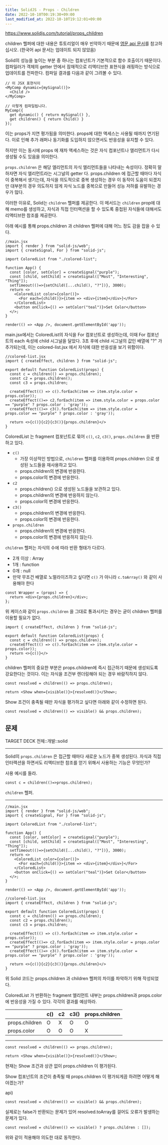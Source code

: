 ```yaml
---
title: SolidJS - Props - Children
date: 2022-10-10T00:19:30+09:00
last_modified_at: 2022-10-10T19:12:01+09:00
---
```


https://www.solidjs.com/tutorial/props_children

children 헬퍼에 대한 내용은 튜토리얼이 매우 빈약하기 때문에 [영문 api 문서](https://www.solidjs.com/docs/latest/api#children)를 참고하십시오. (한국어 api 문서는 업데이트 되지 않았음)

Solid의 성능을 높이는 부분 중 하나는 컴포넌트가 기본적으로 함수 호출이기 때문이다. 컴파일러가 객체의 getter 안에서 잠재적으로 리액티브한 표현식을 래핑하는 방식으로 업데이트를 전파한다. 컴파일 결과를 다음과 같이 그려볼 수 있다.

```tsx
// 이 JSX 표현식이
<MyComp dynamic={mySignal()}>
  <Child />
</MyComp>

// 이렇게 컴파일됩니다.
MyComp({
  get dynamic() { return mySignal() },
  get children() { return Child() }
});
```

이는 props가 지연 평가됨을 의미한다. props에 대한 액세스는 사용될 때까지 연기된다. 이로 인해 추가 래퍼나 동기화를 도입하지 않으면서도 반응성을 유지할 수 있다.

하지만 이는 동시에 props 에 재차 액세스하는 것은 자식 컴포넌트나 엘리먼트가 다시 생성될 수도 있음을 의미한다.

`props.children` 은 해당 엘리먼트의 자식 엘리먼트들을 나타내는 속성이다.  정확히 말하자면 자식 엘리먼트라는 시그널의 getter 다. props.children 에 접근할 때마다 자식이 중복해서 생기는데, 자식을 의도적으로 중복 생성하는 경우 이 동작이 도움이 되겠지만 대부분의 경우 의도하지 않게 자식 노드를 중복으로 만들어 성능 저하를 유발하는 경우가 많다.

이러한 이유로, Solid는 `children` 헬퍼를 제공한다. 이 메서드는 `children` prop에 대해 memo를 생성하고, 자식과 직접 인터랙션을 할 수 있도록 중첩된 자식들에 대해서도 리액티브한 참조를 제공한다.

아래 예시를 통해 props.children 과 children 헬퍼에 대해 어느 정도 감을 잡을 수 있다.

```tsx
//main.jsx
import { render } from "solid-js/web";
import { createSignal, For } from "solid-js";

import ColoredList from "./colored-list";

function App() {
  const [color, setColor] = createSignal("purple");
  const [child, setChild] = createSignal(["Most", "Interesting", "Thing"]);
  setTimeout(()=>{setChild([...child(), "?"])}, 3000);
  return <>
    <ColoredList color={color()}>
      <For each={child()}>{item => <div>{item}</div>}</For>
    </ColoredList>
    <button onClick={() => setColor("teal")}>Set Color</button>
  </>;
}

render(() => <App />, document.getElementById('app'));
```

main.jsx에서는 ColoredList의 자식을 For 컴포넌트로 생성하는데, 이때 For 컴포넌트의 each 속성에 child 시그널을 달았다. 3초 후에 child 시그널의 값인 배열에 "?" 가 추가되는데, 이는 colored-list.jsx 에서 자식에 대한 반응성을 보기 위함이다.

```tsx
//colored-list.jsx
import { createEffect, children } from "solid-js";

export default function ColoredList(props) {
  const c = children(() => props.children);
  const c2 = props.children();
  const c3 = props.children;
  
  createEffect(() => c().forEach(item => item.style.color = props.color));
  createEffect(()=> c2.forEach(item => item.style.color = props.color == "purple" ? props.color : 'gray'));
  createEffect(()=> c3().forEach(item => item.style.color = props.color == "purple" ? props.color : 'gray'));
  
  return <>{c()}{c2}{c3()}{props.children}</>
}
```

ColoredList 는 fragment 컴포넌트로 묶어 `c()`, `c2`, `c3()`, `props.children` 을 반환하고 있다.

- `c()`
	- 가장 이상적인 방법으로, `children` 헬퍼를 이용하여 props.children 으로 생성된 노드들을 재사용하고 있다.
	- props.children의 변경에 반응한다.
	- props.color의 변경에 반응한다.
- `c2`
	- props.children() 으로 생성된 노드들을 보관하고 있다.
	- props.children의 변경에 반응하지 않는다.
	- props.color의 변경에 반응한다.
- `c3()`
	- props.children의 변경에 반응한다.
	- props.color의 변경에 반응한다.
- `props.children`
	- props.children의 변경에 반응한다.
	- props.color의 변경에 반응하지 않는다.

`children` 헬퍼는 자식의 수에 따라 반환 형태가 다르다.
- 2개 이상 : Array
- 1개 : function
- 0개 : null
- 만약 무조건 배열로 노멀라이즈하고 싶다면 `c()` 가 아니라 `c.toArray()` 와 같이 사용해야 한다

```tsx
const Wrapper = (props) => {
  return <div>{props.children}</div>;
};
```

위 케이스와 같이 `props.children` 을 그대로 통과시키는 경우는 굳이 children 헬퍼를 이용할 필요가 없다.

```tsx
import { createEffect, children } from "solid-js";

export default function ColoredList(props) {
  const c = children(() => props.children);
  createEffect(() => c().forEach(item => item.style.color = props.color));
  return <>{c()}</>
}
```

children 헬퍼의 중요한 부분은 props.children에 즉시 접근하기 때문에 생성되도록 강요한다는 것이다. 이는 자식을 조건부 렌더링해야 되는 경우 바람직하지 않다. 

```tsx
const resolved = children(() => props.children);

return <Show when={visible()}>{resolved()}</Show>;
```

Show 조건이 충족될 때만 자식을 평가하고 싶다면 아래와 같이 수정하면 된다.

```tsx
const resolved = children(() => visible() && props.children);
```

## 문제

TARGET DECK
전체::개발::solid

---

<!--ankiQ-->

Solid의 `props.children` 은 접근할 때마다 새로운 노드가 중복 생성된다. 자식과 직접 인터랙션을 하면서도 리액티브한 참조를 얻기 위해서 사용하는 기능은 무엇인가?

사용 예시를 들라.

<!--ankiA-->

```tsx
const c = children(()=>props.children);
```

`children` 헬퍼.

<!--ankiE-->
<!--ID: 1664976941767-->

---

<!--ankiQ-->

```tsx
//main.jsx
import { render } from "solid-js/web";
import { createSignal, For } from "solid-js";

import ColoredList from "./colored-list";

function App() {
  const [color, setColor] = createSignal("purple");
  const [child, setChild] = createSignal(["Most", "Interesting", "Thing"]);
  setTimeout(()=>{setChild([...child(), "?"])}, 3000);
  return <>
    <ColoredList color={color()}>
      <For each={child()}>{item => <div>{item}</div>}</For>
    </ColoredList>
    <button onClick={() => setColor("teal")}>Set Color</button>
  </>;
}

render(() => <App />, document.getElementById('app'));
```

```tsx
//colored-list.jsx
import { createEffect, children } from "solid-js";

export default function ColoredList(props) {
  const c = children(() => props.children);
  const c2 = props.children();
  const c3 = props.children;
  
  createEffect(() => c().forEach(item => item.style.color = props.color));
  createEffect(()=> c2.forEach(item => item.style.color = props.color == "purple" ? props.color : 'gray'));
  createEffect(()=> c3().forEach(item => item.style.color = props.color == "purple" ? props.color : 'gray'));
  
  return <>{c()}{c2}{c3()}{props.children}</>
}
```

위 Solid 코드는 props.children 과 children 헬퍼의 차이를 파악하기 위해 작성되었다.

ColoredList 가 반환하는 fragment 엘리먼트 내부는 props.children과 props.color에 반응성을 가질 수 있다. 각각의 결과를 예상하라.

<!--ankiA-->

||c()|c2|c3()|props.children|
---|---|---|---|---
props.children|O|X|O|O
props.color|O|O|O|X

<!--ankiE-->
<!--ID: 1664976941790-->

---

<!--ankiQ-->

```tsx
const resolved = children(() => props.children);

return <Show when={visible()}>{resolved()}</Show>;
```

현재는 Show 조건과 상관 없이 props.children 이 평가된다.

Show 컴포넌트의 조건이 충족될 때 props.children 이 평가되게끔 하려면 어떻게 해야겠는가?

<!--ankiA-->

api)

```tsx
const resolved = children(() => visible() && props.children);
```

실제로는 false가 반환되는 문제가 있어 resolved.toArray를 걸어도  오류가 발생하는 문제가 있다.

```tsx
const resolved = children(() => visible() ? props.children : []);
```

위와 같이 적용해야 의도한 대로 동작한다.

<!--ankiE-->
<!--ID: 1664976941795-->
